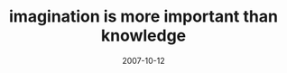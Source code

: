 ---
layout: base.njk
title : 'imagination is more important than knowledge' 
view_title : 'imagination is more important than knowledge' 
year : '2007' 
date : '2007-10-12' 
img_file : '/drawing/imaginationismoreimportantthanknowledge.png' 
html_file : 'imaginationismoreimportantthanknowledge' 
next_html : 'whatsinthemiddle.html' 
year_order : '199' 
permalink : "title/{{html_file}}.html"
---